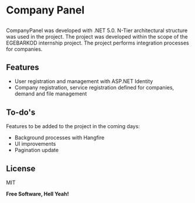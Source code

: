 # Company Panel
## 

CompanyPanel was developed with .NET 5.0. N-Tier architectural structure was used in the project. The project was developed within the scope of the EGEBARKOD internship project. The project performs integration processes for companies.

## Features

- User registration and management with ASP.NET Identity
- Company registration, service registration defined for companies, demand and file management


## To-do's

Features to be added to the project in the coming days:

- Background processes with Hangfire
- UI improvements
- Pagination update

## License

MIT

**Free Software, Hell Yeah!**

